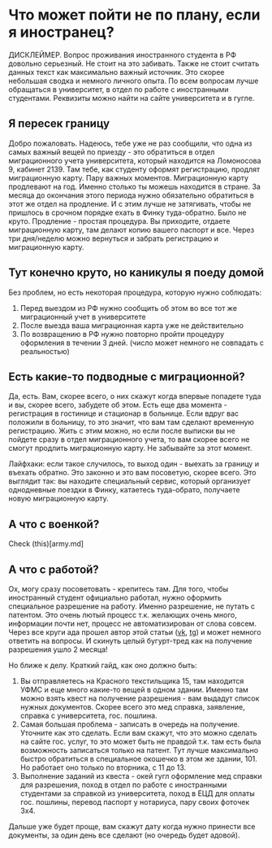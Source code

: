 # Что может пойти не по плану, если я иностранец?

ДИСКЛЕЙМЕР. Вопрос проживания иностранного студента в РФ довольно серьезный. Не стоит на это забивать. Также не стоит считать данных текст как максимально важный источник. Это скорее небольшая сводка и немного личного опыта. По всем вопросам лучше обращаться в университет, в отдел по работе с иностранными студентами. Реквизиты можно найти на сайте университета и в гугле.

## Я пересек границу
Добро пожаловать. Надеюсь, тебе уже не раз сообщили, что одна из самых важный вещей по приезду - это обратиться в отдел миграционного учета университета, который находится на Ломоносова 9, кабинет 2139. Там тебе, как студенту оформят регистрацию, продлят миграционную карту. Пару важных моментов. Миграционную карту продлевают на год. Именно столько ты можешь находится в стране. За месяца до окончания этого периода нужно обязательно обратиться в этот же отдел на продление. И с этим лучше не затягивать, чтобы не пришлось в срочном порядке ехать в Финку туда-обратно. Было не круто. Продление - простая процедура. Вы приходите, отдаете миграционную карту, там делают копию вашего паспорт и все. Через три дня/неделю можно вернуться и забрать регистрацию и миграционную карту.

## Тут конечно круто, но каникулы я поеду домой
Без проблем, но есть некоторая процедура, которую нужно соблюдать:
1. Перед выездом из РФ нужно сообщить об этом во все тот же миграционный учет в университете
2. После выезда ваша миграционная карта уже не действительно
3. По возвращению в РФ нужно повторно пройти процедуру оформления в течении 3 дней. (число может немного не совпадать с реальностью)

## Есть какие-то подводные с миграционной?
Да, есть. Вам, скорее всего, о них скажут когда впервые попадете туда и вы, скорее всего, забудете об этом. Есть еще два момента - регистрация в гостинице и стационар в больнице. Если вдруг вас положили в больницу, то это значит, что вам там сделают временную регистрацию. Жить с этим можно, но если после выписки вы не пойдете сразу в отдел миграционного учета, то вам скорее всего не смогут продлить миграционную карту. Не забывайте за этот момент.

Лайфхаки: если такое случилось, то выход один - выехать за границу и въехать обратно. Это законно и это вам посоветую, скорее всего. Это выглядит так: вы находите специальный сервис, который организует однодневные поездки в Финку, катаетесь туда-обрато, получаете новую миграционную карту.

## А что с военкой?
Check (this)[army.md]

## А что с работой?
Ох, могу сразу посоветовать - крепитесь там. Для того, чтобы иностранный студент официально работал, нужно оформить специальное разрешение на работу. Именно разрешение, не путать с патентом. Это очень лютый процесс т.к. желающих очень много, информации почти нет, процесс не автоматизирован от слова совсем.
Через все круги ада прошел автор этой статьи ([vk](https://vk.com/im2strng4dtwrld), [tg](https://t.me/im2strng4dtwrld)) и может немного ответить на вопросы. И скинуть целый бугурт-тред как на получение разрешения ушло 2 месяца!

Но ближе к делу. Краткий гайд, как оно должно быть:
1. Вы отправляетесь на Красного текстильщика 15, там находится УФМС и еще много какие-то вещей в одном здании. Именно там можно взять квест на получение разрешения - вам выдадут список нужных документов. Скорее всего это мед справка, заявление, справка с университета, гос. пошлина. 
2. Самая большая проблема - записать в очередь на получение. Уточните как это сделать. Если вам скажут, что это можно сделать на сайте гос. услуг, то это может быть не правдой т.к. там есть была возможность записаться только на патент. Тут лучше максимально быстро обратиться в специальное окошечко в этом же здании, 101. Но работает оно только по вторника, с 11 до 13.
3. Выполнение заданий из квеста - окей гугл оформление мед справки для разрешения, поход в отдел по работе с иностранными студентами за справкой из университета, поход в ЕЦД для оплаты гос. пошлины, перевод паспорт у нотариуса, пару своих фоточек 3х4.

Дальше уже будет проще, вам скажут дату когда нужно принести все документы, за один день все сделают (но очередь будет адовой).
